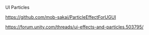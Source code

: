 UI Particles

https://github.com/mob-sakai/ParticleEffectForUGUI

https://forum.unity.com/threads/ui-effects-and-particles.503795/
